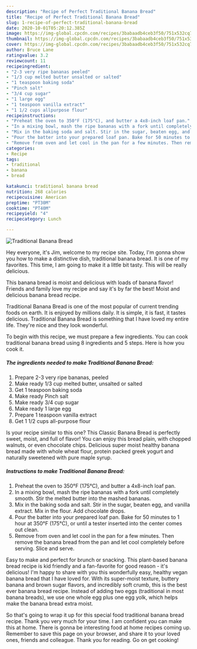```yaml
---
description: "Recipe of Perfect Traditional Banana Bread"
title: "Recipe of Perfect Traditional Banana Bread"
slug: 1-recipe-of-perfect-traditional-banana-bread
date: 2020-10-01T05:20:12.385Z
image: https://img-global.cpcdn.com/recipes/3babaadb4ceb3f50/751x532cq70/traditional-banana-bread-recipe-main-photo.jpg
thumbnail: https://img-global.cpcdn.com/recipes/3babaadb4ceb3f50/751x532cq70/traditional-banana-bread-recipe-main-photo.jpg
cover: https://img-global.cpcdn.com/recipes/3babaadb4ceb3f50/751x532cq70/traditional-banana-bread-recipe-main-photo.jpg
author: Bruce Lane
ratingvalue: 3.2
reviewcount: 11
recipeingredient:
- "2-3 very ripe bananas peeled"
- "1/3 cup melted butter unsalted or salted"
- "1 teaspoon baking soda"
- "Pinch salt"
- "3/4 cup sugar"
- "1 large egg"
- "1 teaspoon vanilla extract"
- "1 1/2 cups allpurpose flour"
recipeinstructions:
- "Preheat the oven to 350°F (175°C), and butter a 4x8-inch loaf pan."
- "In a mixing bowl, mash the ripe bananas with a fork until completely smooth. Stir the melted butter into the mashed bananas."
- "Mix in the baking soda and salt. Stir in the sugar, beaten egg, and vanilla extract. Mix in the flour. Add chocolate drops."
- "Pour the batter into your prepared loaf pan. Bake for 50 minutes to 1 hour at 350°F (175°C), or until a tester inserted into the center comes out clean."
- "Remove from oven and let cool in the pan for a few minutes. Then remove the banana bread from the pan and let cool completely before serving. Slice and serve."
categories:
- Recipe
tags:
- traditional
- banana
- bread

katakunci: traditional banana bread 
nutrition: 268 calories
recipecuisine: American
preptime: "PT30M"
cooktime: "PT40M"
recipeyield: "4"
recipecategory: Lunch

---
```



![Traditional Banana Bread](https://img-global.cpcdn.com/recipes/3babaadb4ceb3f50/751x532cq70/traditional-banana-bread-recipe-main-photo.jpg)

Hey everyone, it's Jim, welcome to my recipe site. Today, I'm gonna show you how to make a distinctive dish, traditional banana bread. It is one of my favorites. This time, I am going to make it a little bit tasty. This will be really delicious.

This banana bread is moist and delicious with loads of banana flavor! Friends and family love my recipe and say it&#39;s by far the best! Moist and delicious banana bread recipe.

Traditional Banana Bread is one of the most popular of current trending foods on earth. It is enjoyed by millions daily. It is simple, it is fast, it tastes delicious. Traditional Banana Bread is something that I have loved my entire life. They're nice and they look wonderful.


To begin with this recipe, we must prepare a few ingredients. You can cook traditional banana bread using 8 ingredients and 5 steps. Here is how you cook it.

<!--inarticleads1-->

##### The ingredients needed to make Traditional Banana Bread:

1. Prepare 2-3 very ripe bananas, peeled
1. Make ready 1/3 cup melted butter, unsalted or salted
1. Get 1 teaspoon baking soda
1. Make ready Pinch salt
1. Make ready 3/4 cup sugar
1. Make ready 1 large egg
1. Prepare 1 teaspoon vanilla extract
1. Get 1 1/2 cups all-purpose flour


Is your recipe similar to this one? This Classic Banana Bread is perfectly sweet, moist, and full of flavor! You can enjoy this bread plain, with chopped walnuts, or even chocolate chips. Delicious super moist healthy banana bread made with whole wheat flour, protein packed greek yogurt and naturally sweetened with pure maple syrup. 

<!--inarticleads2-->

##### Instructions to make Traditional Banana Bread:

1. Preheat the oven to 350°F (175°C), and butter a 4x8-inch loaf pan.
1. In a mixing bowl, mash the ripe bananas with a fork until completely smooth. Stir the melted butter into the mashed bananas.
1. Mix in the baking soda and salt. Stir in the sugar, beaten egg, and vanilla extract. Mix in the flour. Add chocolate drops.
1. Pour the batter into your prepared loaf pan. Bake for 50 minutes to 1 hour at 350°F (175°C), or until a tester inserted into the center comes out clean.
1. Remove from oven and let cool in the pan for a few minutes. Then remove the banana bread from the pan and let cool completely before serving. Slice and serve.


Easy to make and perfect for brunch or snacking. This plant-based banana bread recipe is kid friendly and a fan-favorite for good reason - it&#39;s delicious! I&#39;m happy to share with you this wonderfully easy, healthy vegan banana bread that I have loved for. With its super-moist texture, buttery banana and brown sugar flavors, and incredibly soft crumb, this is the best ever banana bread recipe. Instead of adding two eggs (traditional in most banana breads), we use one whole egg plus one egg yolk, which helps make the banana bread extra moist. 

So that's going to wrap it up for this special food traditional banana bread recipe. Thank you very much for your time. I am confident you can make this at home. There is gonna be interesting food at home recipes coming up. Remember to save this page on your browser, and share it to your loved ones, friends and colleague. Thank you for reading. Go on get cooking!

